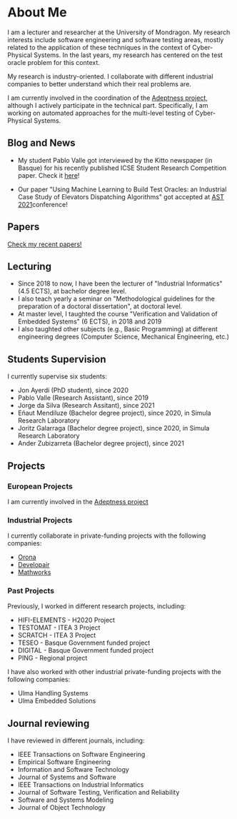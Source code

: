 # About Me

I am a lecturer and researcher at the University of Mondragon. My research interests include software engineering and software testing areas, mostly related to the application of these techniques in the context of Cyber-Physical Systems. In the last years, my research has centered on the test oracle problem for this context.

My research is industry-oriented. I collaborate with different industrial companies to better understand which their real problems are.

I am currently involved in the coordination of the [Adeptness project](https://www.adeptness.eu/), although I actively participate in the technical part. Specifically, I am working on automated approaches for the multi-level testing of Cyber-Physical Systems.


## Blog and News 

* My student Pablo Valle got interviewed by the Kitto newspaper (in Basque) for his recently published ICSE Student Research Competition paper. Check it [here](/blog/pabloInterview.html)!

* Our paper "Using Machine Learning to Build Test Oracles: an Industrial Case Study of Elevators Dispatching Algorithms" got accepted at [AST 2021](https://conf.researchr.org/home/ast-2021#About)conference!


## Papers

[Check my recent papers!](papers.html)



## Lecturing

* Since 2018 to now, I have been the lecturer of "Industrial Informatics" (4.5 ECTS), at bachelor degree level.
* I also teach yearly a seminar on "Methodological guidelines for the preparation of a doctoral dissertation", at doctoral level.
* At master level, I taughted the course "Verification and Validation of Embedded Systems" (6 ECTS), in 2018 and 2019 
* I also taughted other subjects (e.g., Basic Programming) at different engineering degrees (Computer Science, Mechanical Engineering, etc.)

## Students Supervision

I currently supervise six students:

* Jon Ayerdi (PhD student), since 2020
* Pablo Valle (Research Assistant), since 2019
* Jorge da Silva (Research Assitant), since 2021
* Eñaut Mendiluze (Bachelor degree project), since 2020, in Simula Research Laboratory
* Joritz Galarraga (Bachelor degree project), since 2020, in Simula Research Laboratory
* Ander Zubizarreta (Bachelor degree project), since 2021

## Projects

### European Projects

I am currently involved in the [Adeptness project](https://www.adeptness.eu/)

### Industrial Projects

I currently collaborate in private-funding projects with the following companies:
* [Orona](https://www.orona.co.uk/en-gb)
* [Developair](https://www.developair.tech/es/)
* [Mathworks](https://mathworks.com/)


### Past Projects

Previously, I worked in different research projects, including:
* HIFI-ELEMENTS - H2020 Project
* TESTOMAT - ITEA 3 Project
* SCRATCH - ITEA 3 Project
* TESEO - Basque Government funded project
* DIGITAL - Basque Government funded project
* PING - Regional project

I have also worked with other industrial private-funding projects with the following companies:
* Ulma Handling Systems
* Ulma Embedded Solutions



## Journal reviewing

I have reviewed in different journals, including:

* IEEE Transactions on Software Engineering
* Empirical Software Engineering
* Information and Software Technology
* Journal of Systems and Software
* IEEE Transactions on Industrial Informatics
* Journal of Software Testing, Verification and Reliability
* Software and Systems Modeling
* Journal of Object Technology




